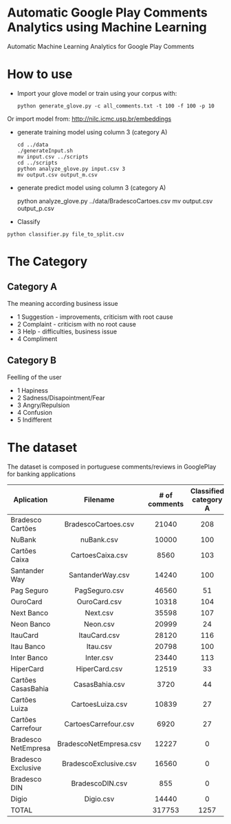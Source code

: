# Automatic Google Play Comments Analytics using Machine Learning
Automatic Machine Learning Analytics for Google Play Comments

# How to use

*   Import your glove model or train using your corpus with:

        python generate_glove.py -c all_comments.txt -t 100 -f 100 -p 10

Or import model from: http://nilc.icmc.usp.br/embeddings

*   generate training model using column 3 (category A)

        cd ../data
        ./generateInput.sh
        mv input.csv ../scripts
        cd ../scripts
        python analyze_glove.py input.csv 3
        mv output.csv output_m.csv
        
 *   generate predict model using column 3 (category A)

        python analyze_glove.py ../data/BradescoCartoes.csv
        mv output.csv output_p.csv

*    Classify

    python classifier.py file_to_split.csv

# The Category

## Category A 
The meaning according business issue

+ 1 Suggestion - improvements, criticism with root cause
+ 2 Complaint - criticism with no root cause
+ 3 Help - difficulties, business issue
+ 4 Compliment

## Category B
Feelling of the user

+ 1 Hapiness
+ 2 Sadness/Disapointment/Fear
+ 3 Angry/Repulsion
+ 4 Confusion
+ 5 Indifferent


# The dataset

The dataset is composed in portuguese comments/reviews in GooglePlay for banking applications

| Aplication  | Filename | # of comments      |  Classified category A | Classified Category B |
|-------------|:--------:|:------------------:|:----------------------:|:---------------------:|
|Bradesco Cartões |	BradescoCartoes.csv |	21040 |	208 |	61 |
|NuBank	| nuBank.csv |	10000 |		100	 |	45 |	
|Cartões Caixa |	CartoesCaixa.csv |		8560	 |	103 |		69 |	
|Santander Way |	SantanderWay.csv	 |	14240	 |	100	 |	0 |	
|Pag Seguro |	PagSeguro.csv	 |	46560	 |	51	 |	51 |	
|OuroCard |	OuroCard.csv |		10318 |		104 |		0 |	
|Next Banco |	Next.csv |		35598	 |	107 |		0 |	
|Neon Banco |	Neon.csv |		20999	 |	24 |		24 |	
|ItauCard |	ItauCard.csv	 |	28120 |		116	 |	55 |	
|Itau Banco |	Itau.csv |		20798	 |	100 |		0 |	
|Inter Banco |	Inter.csv	 |	23440	 |	113 |		0 |	
|HiperCard |	HiperCard.csv	 |	12519 |		33 |		0 |	
|Cartões CasasBahia |	CasasBahia.csv	 |	3720	 |	44	 |	0 |	
|Cartões Luiza |	CartoesLuiza.csv |		10839 |		27 |		0 |	
|Cartões Carrefour |	CartoesCarrefour.csv |		6920	 |	27 |		0 |	
|Bradesco NetEmpresa |	BradescoNetEmpresa.csv |		12227 |		0 |		0 |	
|Bradesco Exclusive |	BradescoExclusive.csv	 |	16560	 |	0 |		0 |	
|Bradesco DIN| BradescoDIN.csv |		855 |		0	 |	0 |	
|Digio |	Digio.csv	 |	14440 |		0 |		0 |	
|TOTAL|	 |			317753 |		1257	 |	305 |	



